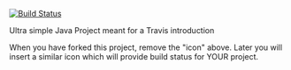 [![Build Status](https://travis-ci.org/Simonkruse2/travisGettingStarted.svg?branch=master)](https://travis-ci.org/Simonkruse2/travisGettingStarted)

Ultra simple Java Project meant for a Travis introduction

When you have forked this project, remove the "icon" above. Later you will insert a similar icon which will provide build status for YOUR project.
